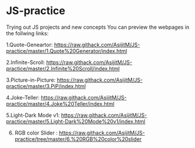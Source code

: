 # JS-practice
Trying out JS projects and new concepts
You can preview the webpages in the follwing links:

1.Quote-Geneartor: https://raw.githack.com/AsijitM/JS-practice/master/1.Quote%20Generator/index.html

2.Infinite-Scroll: https://raw.githack.com/AsijitM/JS-practice/master/2.Infinite%20Scroll/index.html

3.Picture-in-Picture: https://raw.githack.com/AsijitM/JS-practice/master/3.PiP/index.html

4.Joke-Teller: https://raw.githack.com/AsijitM/JS-practice/master/4.Joke%20Teller/index.html

5.Light-Dark Mode v1: https://raw.githack.com/AsijitM/JS-practice/master/5.Light-Dark%20Mode%20v1/index.html

6. RGB color Slider : https://raw.githack.com/AsijitM/JS-practice/tree/master/6.%20RGB%20color%20slider
